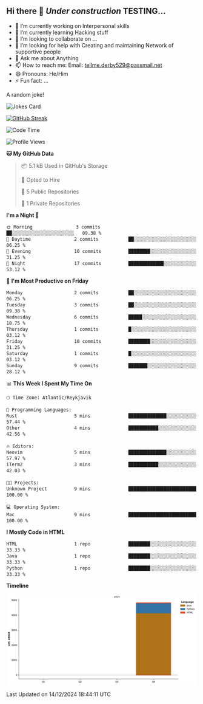 ## Hi there 👋 ***Under construction*** TESTING...

- 🔭 I’m currently working on Interpersonal skills
- 🌱 I’m currently learning Hacking stuff
- 👯 I’m looking to collaborate on ...
- 🤔 I’m looking for help with Creating and maintaining Network of supportive people
- 💬 Ask me about Anything
- 📫 How to reach me: Email: tellme.derby529@passmail.net
- 😄 Pronouns: He/Him
- ⚡ Fun fact: ...

<!--Thanks to https://github.com/ABSphreak/readme-jokes-->
A random joke!
<!-- Markdown -->
![Jokes Card](https://readme-jokes.vercel.app/api)

<!--stat, strikes, thanks to https://github.com/denvercoder1/github-readme-streak-stats -->
[![GitHub Streak](https://streak-stats.demolab.com?user=jstWM&theme=yeblu&hide_border=true)](https://git.io/streak-stats)

<!--START_SECTION:waka-->
![Code Time](http://img.shields.io/badge/Code%20Time-3%20mins-blue)

![Profile Views](http://img.shields.io/badge/Profile%20Views-3-blue)

**🐱 My GitHub Data** 

> 📦 5.1 kB Used in GitHub's Storage 
 > 
> 💼 Opted to Hire
 > 
> 📜 5 Public Repositories 
 > 
> 🔑 1 Private Repositories 
 > 
**I'm a Night 🦉** 

```text
🌞 Morning                3 commits           ██░░░░░░░░░░░░░░░░░░░░░░░   09.38 % 
🌆 Daytime                2 commits           ██░░░░░░░░░░░░░░░░░░░░░░░   06.25 % 
🌃 Evening                10 commits          ████████░░░░░░░░░░░░░░░░░   31.25 % 
🌙 Night                  17 commits          █████████████░░░░░░░░░░░░   53.12 % 
```
📅 **I'm Most Productive on Friday** 

```text
Monday                   2 commits           ██░░░░░░░░░░░░░░░░░░░░░░░   06.25 % 
Tuesday                  3 commits           ██░░░░░░░░░░░░░░░░░░░░░░░   09.38 % 
Wednesday                6 commits           █████░░░░░░░░░░░░░░░░░░░░   18.75 % 
Thursday                 1 commits           █░░░░░░░░░░░░░░░░░░░░░░░░   03.12 % 
Friday                   10 commits          ████████░░░░░░░░░░░░░░░░░   31.25 % 
Saturday                 1 commits           █░░░░░░░░░░░░░░░░░░░░░░░░   03.12 % 
Sunday                   9 commits           ███████░░░░░░░░░░░░░░░░░░   28.12 % 
```


📊 **This Week I Spent My Time On** 

```text
🕑︎ Time Zone: Atlantic/Reykjavik

💬 Programming Languages: 
Rust                     5 mins              ██████████████░░░░░░░░░░░   57.44 % 
Other                    4 mins              ███████████░░░░░░░░░░░░░░   42.56 % 

🔥 Editors: 
Neovim                   5 mins              ██████████████░░░░░░░░░░░   57.97 % 
iTerm2                   3 mins              ███████████░░░░░░░░░░░░░░   42.03 % 

🐱‍💻 Projects: 
Unknown Project          9 mins              █████████████████████████   100.00 % 

💻 Operating System: 
Mac                      9 mins              █████████████████████████   100.00 % 
```

**I Mostly Code in HTML** 

```text
HTML                     1 repo              ████████░░░░░░░░░░░░░░░░░   33.33 % 
Java                     1 repo              ████████░░░░░░░░░░░░░░░░░   33.33 % 
Python                   1 repo              ████████░░░░░░░░░░░░░░░░░   33.33 % 
```



**Timeline**

![Lines of Code chart](https://raw.githubusercontent.com/jstMW/jstMW/main/assets/bar_graph.png)


 Last Updated on 14/12/2024 18:44:11 UTC
<!--END_SECTION:waka-->
